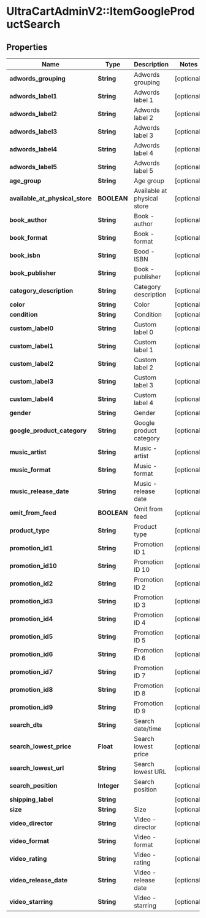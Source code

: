 # UltraCartAdminV2::ItemGoogleProductSearch

## Properties
Name | Type | Description | Notes
------------ | ------------- | ------------- | -------------
**adwords_grouping** | **String** | Adwords grouping | [optional] 
**adwords_label1** | **String** | Adwords label 1 | [optional] 
**adwords_label2** | **String** | Adwords label 2 | [optional] 
**adwords_label3** | **String** | Adwords label 3 | [optional] 
**adwords_label4** | **String** | Adwords label 4 | [optional] 
**adwords_label5** | **String** | Adwords label 5 | [optional] 
**age_group** | **String** | Age group | [optional] 
**available_at_physical_store** | **BOOLEAN** | Available at physical store | [optional] 
**book_author** | **String** | Book - author | [optional] 
**book_format** | **String** | Book - format | [optional] 
**book_isbn** | **String** | Bood - ISBN | [optional] 
**book_publisher** | **String** | Book - publisher | [optional] 
**category_description** | **String** | Category description | [optional] 
**color** | **String** | Color | [optional] 
**condition** | **String** | Condition | [optional] 
**custom_label0** | **String** | Custom label 0 | [optional] 
**custom_label1** | **String** | Custom label 1 | [optional] 
**custom_label2** | **String** | Custom label 2 | [optional] 
**custom_label3** | **String** | Custom label 3 | [optional] 
**custom_label4** | **String** | Custom label 4 | [optional] 
**gender** | **String** | Gender | [optional] 
**google_product_category** | **String** | Google product category | [optional] 
**music_artist** | **String** | Music - artist | [optional] 
**music_format** | **String** | Music - format | [optional] 
**music_release_date** | **String** | Music - release date | [optional] 
**omit_from_feed** | **BOOLEAN** | Omit from feed | [optional] 
**product_type** | **String** | Product type | [optional] 
**promotion_id1** | **String** | Promotion ID 1 | [optional] 
**promotion_id10** | **String** | Promotion ID 10 | [optional] 
**promotion_id2** | **String** | Promotion ID 2 | [optional] 
**promotion_id3** | **String** | Promotion ID 3 | [optional] 
**promotion_id4** | **String** | Promotion ID 4 | [optional] 
**promotion_id5** | **String** | Promotion ID 5 | [optional] 
**promotion_id6** | **String** | Promotion ID 6 | [optional] 
**promotion_id7** | **String** | Promotion ID 7 | [optional] 
**promotion_id8** | **String** | Promotion ID 8 | [optional] 
**promotion_id9** | **String** | Promotion ID 9 | [optional] 
**search_dts** | **String** | Search date/time | [optional] 
**search_lowest_price** | **Float** | Search lowest price | [optional] 
**search_lowest_url** | **String** | Search lowest URL | [optional] 
**search_position** | **Integer** | Search position | [optional] 
**shipping_label** | **String** |  | [optional] 
**size** | **String** | Size | [optional] 
**video_director** | **String** | Video - director | [optional] 
**video_format** | **String** | Video - format | [optional] 
**video_rating** | **String** | Video - rating | [optional] 
**video_release_date** | **String** | Video - release date | [optional] 
**video_starring** | **String** | Video - starring | [optional] 


